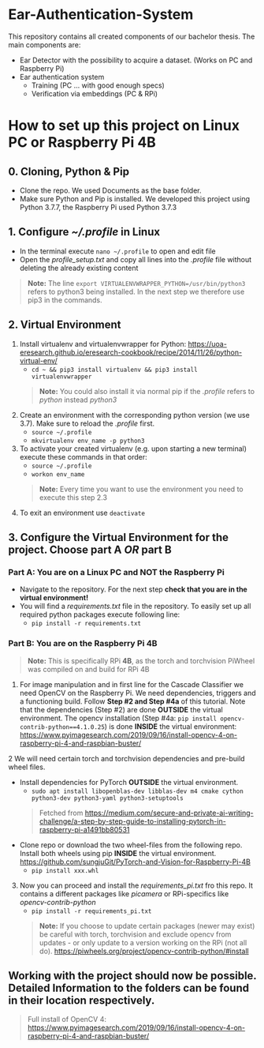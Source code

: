 # Ear-Authentication-System
This repository contains all created components of our bachelor thesis.
The main components are:
- Ear Detector with the possibility to acquire a dataset. (Works on PC and Raspberry Pi)
- Ear authentication system
	- Training (PC ... with good enough specs)
	- Verification via embeddings (PC & RPi)

# How to set up this project on Linux PC or Raspberry Pi 4B

## 0. Cloning, Python & Pip
- Clone the repo. We used Documents as the base folder.
- Make sure Python and Pip is installed. We developed this project using Python 3.7.7, the Raspberry Pi used Python 3.7.3

## 1. Configure _~/.profile_ in Linux
- In the terminal execute `nano ~/.profile` to open and edit file
- Open the _profile_setup.txt_ and copy all lines into the _.profile_ file without deleting the already existing content
> **Note:** The line `export VIRTUALENVWRAPPER_PYTHON=/usr/bin/python3` refers to python3 being installed.
> In the next step we therefore use pip3 in the commands.

## 2. Virtual Environment
1. Install virtualenv and virtualenvwrapper for Python: https://uoa-eresearch.github.io/eresearch-cookbook/recipe/2014/11/26/python-virtual-env/
	* `cd ~ && pip3 install virtualenv && pip3 install virtualenvwrapper`
	> **Note:** You could also install it via normal pip if the _.profile_ refers to _python_ instead _python3_ 
2. Create an environment with the corresponding python version (we use 3.7). Make sure to reload the _.profile_ first.
	* `source ~/.profile`
	* `mkvirtualenv env_name -p python3`
3. To activate your created virtualenv (e.g. upon starting a new terminal) execute these commands in that order:
	* `source ~/.profile`
	* `workon env_name`
	> **Note:** Every time you want to use the environment you need to execute this step 2.3 
4. To exit an environment use `deactivate`

## 3. Configure the Virtual Environment for the project. Choose part A _OR_ part B

### Part A: You are on a Linux PC and NOT the Raspberry Pi
- Navigate to the repository. For the next step **check that you are in the virtual environment!**
- You will find a _requirements.txt_ file in the repository. To easily set up all required python packages execute following line:
	* `pip install -r requirements.txt`

### Part B: You are on the Raspberry Pi 4B
> **Note:** This is specifically RPi **4B**, as the torch and torchvision PiWheel was compiled on and build for RPi 4B
1. For image manipulation and in first line for the Cascade Classifier we need OpenCV on the Raspberry Pi. We need dependencies, triggers and a functioning build. Follow **Step #2 and Step #4a** of this tutorial. Note that the dependencies (Step #2) are done **OUTSIDE** the virtual environment. The opencv installation (Step #4a: `pip install opencv-contrib-python==4.1.0.25`) is done **INSIDE** the virtual environment: https://www.pyimagesearch.com/2019/09/16/install-opencv-4-on-raspberry-pi-4-and-raspbian-buster/

2 We will need certain torch and torchvision dependencies and pre-build wheel files. 
* Install dependencies for PyTorch **OUTSIDE** the virtual environment.
	* `sudo apt install libopenblas-dev libblas-dev m4 cmake cython python3-dev python3-yaml python3-setuptools`
	> Fetched from https://medium.com/secure-and-private-ai-writing-challenge/a-step-by-step-guide-to-installing-pytorch-in-raspberry-pi-a1491bb80531
* Clone repo or download the two wheel-files from the following repo. Install both wheels using pip **INSIDE** the virtual environment. https://github.com/sungjuGit/PyTorch-and-Vision-for-Raspberry-Pi-4B
	* `pip install xxx.whl`

3. Now you can proceed and install the _requirements_pi.txt_ fro this repo. It contains a different packages like _picamera_ or RPi-specifics like _opencv-contrib-python_
	* `pip install -r requirements_pi.txt`
	> **Note:** If you choose to update certain packages (newer may exist) be careful with torch, torchvision and exclude opencv from updates - or only update to a version working on the RPi (not all do). https://piwheels.org/project/opencv-contrib-python/#install
 

## Working with the project should now be possible. Detailed Information to the folders can be found in their location respectively.

> Full install of OpenCV 4: https://www.pyimagesearch.com/2019/09/16/install-opencv-4-on-raspberry-pi-4-and-raspbian-buster/
